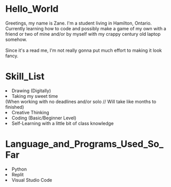 # Hello_World
<body>
  <p>Greetings, my name is Zane. I'm a student living in Hamilton, Ontario.<br>Currently learning how to code and possibly make a game of my own with a friend or two of mine and/or by myself with my crappy century old laptop somehow.<br><br>Since it's a read me, I'm not really gonna put much effort to making it look fancy.</p>
</body>

# Skill_List
<li>Drawing (Digitally)</li>
<li>Taking my sweet time<br>(When working with no deadlines and/or solo // Will take like months to finished)</li>
<li>Creative Thinking</li>
<li>Coding (Basic/Beginner Level)</li>
<li>Self-Learning with a little bit of class knowledge</li>

# Language_and_Programs_Used_So_Far
<li>Python</li>
<li>Replit</li>
<li>Visual Studio Code</li>
